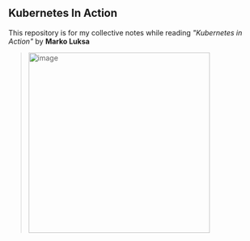 ## Kubernetes In Action

This repository is for my collective notes while reading _"Kubernetes in Action"_ by **Marko Luksa**

> <img width="358" alt="image" src="https://github.com/maxcelant/Kubernetes-in-Action/assets/92411137/d36e0ba1-68e1-4c19-80de-8a339bee8b8b">
